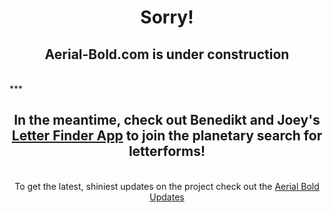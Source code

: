<center> <h1>Sorry!</h1></center>

<center> <h2>Aerial-Bold.com is under construction </h2></center>

<br>
***
<center> <h2>In the meantime, check out Benedikt and Joey's <a href="letterhunt.aerial-bold.com">Letter Finder App</a> to join the planetary search for letterforms!</h2></center>

<br>
<center> To get the latest, shiniest updates on the project check out the  <a href = "https://www.kickstarter.com/projects/357538735/aerial-bold-kickstart-the-planetary-search-for-let/posts">Aerial Bold Updates</a> </center>

